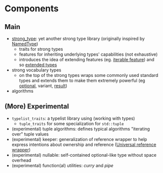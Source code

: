 # Components

## Main

- [strong_type](../tutorial/01_strong_type.md): yet another strong type library (originally inspired by [NamedType](https://github.com/joboccara/NamedType))
  - traits for strong types
  - features for inheriting underlying types' capabilities (not exhaustive)
  - introduces the idea of extending features (eg. [iterable feature](../tutorial/iterable)) and so [extended types](../tutorial/04_extended_type.md)
- strong vocabulary types
  - on the top of the strong types wraps some commonly used standard types and extends them to make them extremely powerful (eg [optional](../tutorial/06_optional.md), variant, [result](../tutorial/07_result.md))
- algorithms

## (More) Experimental

- `typelist_traits`: a typelist library using (working with types)
  - `tuple_traits` for some specialization for `std::tuple`
- (experimental) tuple algorithms: defines typical algorithms "iterating over" tuple values
- (experimental) keeper: generalization of reference wrapper to help express intentions about ownership and
  reference ([Universal reference wrapper](https://www.fluentcpp.com/2020/06/26/implementing-a-universal-reference-wrapper/))
- (experimental) nullable: self-contained optional-like type without space overhead
- (experimental) function(al) utilities: *curry* and *pipe*
